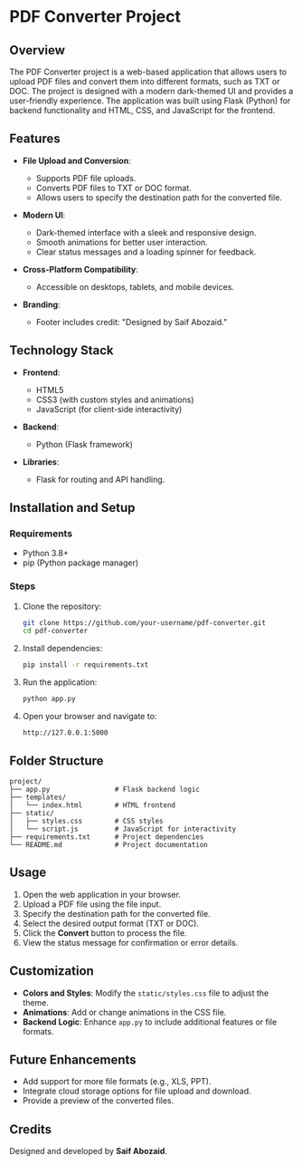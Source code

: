 # PDF Converter Project

## Overview
The PDF Converter project is a web-based application that allows users to upload PDF files and convert them into different formats, such as TXT or DOC. The project is designed with a modern dark-themed UI and provides a user-friendly experience. The application was built using Flask (Python) for backend functionality and HTML, CSS, and JavaScript for the frontend.

## Features
- **File Upload and Conversion**:
  - Supports PDF file uploads.
  - Converts PDF files to TXT or DOC format.
  - Allows users to specify the destination path for the converted file.

- **Modern UI**:
  - Dark-themed interface with a sleek and responsive design.
  - Smooth animations for better user interaction.
  - Clear status messages and a loading spinner for feedback.

- **Cross-Platform Compatibility**:
  - Accessible on desktops, tablets, and mobile devices.

- **Branding**:
  - Footer includes credit: "Designed by Saif Abozaid."

## Technology Stack
- **Frontend**:
  - HTML5
  - CSS3 (with custom styles and animations)
  - JavaScript (for client-side interactivity)

- **Backend**:
  - Python (Flask framework)

- **Libraries**:
  - Flask for routing and API handling.

## Installation and Setup

### Requirements
- Python 3.8+
- pip (Python package manager)

### Steps
1. Clone the repository:
   ```bash
   git clone https://github.com/your-username/pdf-converter.git
   cd pdf-converter
   ```

2. Install dependencies:
   ```bash
   pip install -r requirements.txt
   ```

3. Run the application:
   ```bash
   python app.py
   ```

4. Open your browser and navigate to:
   ```
   http://127.0.0.1:5000
   ```

## Folder Structure
```
project/
├── app.py                # Flask backend logic
├── templates/
│   └── index.html        # HTML frontend
├── static/
│   ├── styles.css        # CSS styles
│   └── script.js         # JavaScript for interactivity
├── requirements.txt      # Project dependencies
└── README.md             # Project documentation
```

## Usage
1. Open the web application in your browser.
2. Upload a PDF file using the file input.
3. Specify the destination path for the converted file.
4. Select the desired output format (TXT or DOC).
5. Click the **Convert** button to process the file.
6. View the status message for confirmation or error details.

## Customization
- **Colors and Styles**: Modify the `static/styles.css` file to adjust the theme.
- **Animations**: Add or change animations in the CSS file.
- **Backend Logic**: Enhance `app.py` to include additional features or file formats.

## Future Enhancements
- Add support for more file formats (e.g., XLS, PPT).
- Integrate cloud storage options for file upload and download.
- Provide a preview of the converted files.

## Credits
Designed and developed by **Saif Abozaid**.

